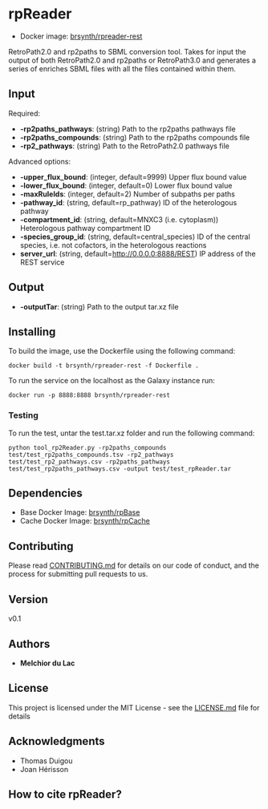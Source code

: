 # rpReader

* Docker image: [brsynth/rpreader-rest](https://hub.docker.com/r/brsynth/rpreader-rest)

RetroPath2.0 and rp2paths to SBML conversion tool. Takes for input the output of both RetroPath2.0 and rp2paths or RetroPath3.0 and generates a series of enriches SBML files with all the files contained within them. 

## Input

Required:
* **-rp2paths_pathways**: (string) Path to the rp2paths pathways file
* **-rp2paths_compounds**: (string) Path to the rp2paths compounds file
* **-rp2_pathways**: (string) Path to the RetroPath2.0 pathways file

Advanced options:
* **-upper_flux_bound**: (integer, default=9999) Upper flux bound value
* **-lower_flux_bound**: (integer, default=0) Lower flux bound value
* **-maxRuleIds**: (integer, default=2) Number of subpaths per paths
* **-pathway_id**: (string, default=rp_pathway) ID of the heterologous pathway
* **-compartment_id**: (string, default=MNXC3 (i.e. cytoplasm)) Heterologous pathway compartment ID
* **-species_group_id**: (string, default=central_species) ID of the central species, i.e. not cofactors, in the heterologous reactions
* **server_url**: (string, default=http://0.0.0.0:8888/REST) IP address of the REST service

## Output

* **-outputTar**: (string) Path to the output tar.xz file

## Installing

To build the image, use the Dockerfile using the following command:

```
docker build -t brsynth/rpreader-rest -f Dockerfile .
```

To run the service on the localhost as the Galaxy instance run:

```
docker run -p 8888:8888 brsynth/rpreader-rest
```

### Testing

To run the test, untar the test.tar.xz folder and run the following command:

```
python tool_rp2Reader.py -rp2paths_compounds test/test_rp2paths_compounds.tsv -rp2_pathways test/test_rp2_pathways.csv -rp2paths_pathways test/test_rp2paths_pathways.csv -output test/test_rpReader.tar
```

## Dependencies

* Base Docker Image: [brsynth/rpBase](https://hub.docker.com/r/brsynth/rpbase)
* Cache Docker Image: [brsynth/rpCache](https://hub.docker.com/r/brsynth/rpcache)

## Contributing

Please read [CONTRIBUTING.md](https://gist.github.com/PurpleBooth/b24679402957c63ec426) for details on our code of conduct, and the process for submitting pull requests to us.

## Version

v0.1

## Authors

* **Melchior du Lac**

## License

This project is licensed under the MIT License - see the [LICENSE.md](LICENSE.md) file for details

## Acknowledgments

* Thomas Duigou
* Joan Hérisson

## How to cite rpReader?
